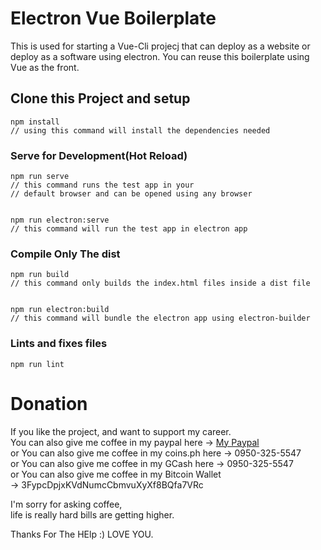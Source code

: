 # Electron Vue Boilerplate
This is used for starting a Vue-Cli projecj that can deploy as a website or deploy as a software using electron.
You can reuse this boilerplate using Vue as the front.

## Clone this Project and setup

```
npm install
// using this command will install the dependencies needed
```

### Serve for Development(Hot Reload)
```
npm run serve  
// this command runs the test app in your  
// default browser and can be opened using any browser  


npm run electron:serve  
// this command will run the test app in electron app
```

### Compile Only The dist

```
npm run build  
// this command only builds the index.html files inside a dist file


npm run electron:build  
// this command will bundle the electron app using electron-builder
```

### Lints and fixes files
```
npm run lint
```


# Donation
If you like the project, and want to support my career.  
You can also give me coffee in my paypal  here -> [My Paypal](https://paypal.me/mrj936?locale.x=en_US)  
or You can also give me coffee in my coins.ph here -> 0950-325-5547  
or You can also give me coffee in my GCash here -> 0950-325-5547  
or You can also give me coffee in my Bitcoin Wallet   
-> 3FypcDpjxKVdNumcCbmvuXyXf8BQfa7VRc

I'm sorry for asking coffee,  
life is really hard
bills are getting higher.

Thanks For The HElp :) LOVE YOU.
